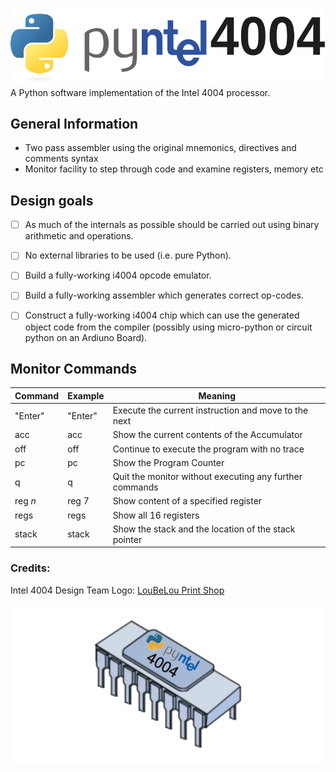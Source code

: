 ![Pyntel 4004 Logo](./images/pyntel4004.svg)
A Python software implementation of the Intel 4004 processor.

## General Information
- Two pass assembler using the original mnemonics, directives and comments syntax
- Monitor facility to step through code and examine registers, memory etc

## Design goals
- [ ] As much of the internals as possible should be carried out using binary arithmetic and operations.

- [ ] No external libraries to be used (i.e. pure Python).

- [ ] Build a fully-working i4004 opcode emulator.

- [ ] Build a fully-working assembler which generates correct op-codes.

- [ ] Construct a fully-working i4004 chip which can use the generated object code from the compiler (possibly using micro-python or circuit python on an Ardiuno Board).


## Monitor Commands

| Command | Example | Meaning |
|---------|---------|---------|
| "Enter" | "Enter" | Execute the current instruction and move to the next |
|  acc   |   acc    | Show the current contents of the Accumulator |
|  off    |  off    | Continue to execute the program with no trace |
|   pc    |   pc    | Show the Program Counter |
|    q    |    q    | Quit the monitor without executing any further commands |
|  reg *n*  |  reg 7  | Show content of a specified register |
|  regs   |  regs   | Show all 16 registers |
| stack   |  stack  | Show the stack and the location of the stack pointer |


### Credits:
Intel 4004 Design Team
Logo: [LouBeLou Print Shop](Www.psloubelou.com)

![Pyntel 4004 Logo](./images/Pyntel4001_chip.png)
